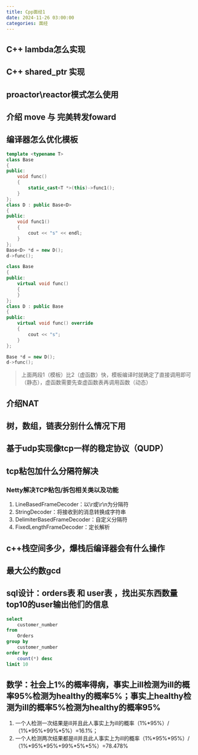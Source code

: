 ```yaml
---
title: Cpp面经1
date: 2024-11-26 03:00:00
categories: 面经
---
```


## C++ lambda怎么实现

## C++ shared_ptr 实现

## proactor\reactor模式怎么使用

## 介绍 move 与 完美转发foward

## 编译器怎么优化模板

```cpp
template <typename T>
class Base
{
public:
    void func()
    {
        static_cast<T *>(this)->func1();
    }
};
class D : public Base<D>
{
public:
    void func1()
    {
        cout << "s" << endl;
    }
};
Base<D> *d = new D();
d->func();
```

```cpp
class Base
{
public:
    virtual void func()
    {
    }
};
class D : public Base
{
public:
    virtual void func() override
    {
        cout << "s";
    }
};

Base *d = new D();
d->func();
```

> 上面两段1（模板）比2（虚函数）快，模板编译时就确定了直接调用即可（静态），虚函数需要先查虚函数表再调用函数（动态）

## 介绍NAT

## 树，数组，链表分别什么情况下用

## 基于udp实现像tcp一样的稳定协议（QUDP）

## tcp粘包加什么分隔符解决

### Netty解决TCP粘包/拆包相关类以及功能

1. LineBasedFrameDecoder：以\r或\r\n为分隔符
1. StringDecoder：将接收到的消息转换成字符串
1. DelimiterBasedFrameDecoder：自定义分隔符
1. FixedLengthFrameDecoder：定长解析

## c++栈空间多少，爆栈后编译器会有什么操作

## 最大公约数gcd

## sql设计：orders表 和 user表 ，找出买东西数量top10的user输出他们的信息

```sql
select
    customer_number
from
    Orders
group by
    customer_number
order by
    count(*) desc
limit 10
```

## 数学：社会上1%的概率得病，事实上ill检测为ill的概率95%检测为healthy的概率5%；事实上healthy检测为ill的概率5%检测为healthy的概率95%

1. 一个人检测一次结果是ill并且此人事实上为ill的概率（1%*95%）/（1%*95%+99%*5%）=16.1%；
1. 一个人检测两次结果都是ill并且此人事实上为ill的概率（1%*95%*95%）/（1%*95%*95%+99%*5%*5%）=78.478%
